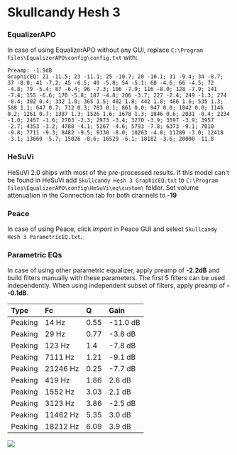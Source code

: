 # Skullcandy Hesh 3

### EqualizerAPO
In case of using EqualizerAPO without any GUI, replace `C:\Program Files\EqualizerAPO\config\config.txt`
with:
```
Preamp: -1.9dB
GraphicEQ: 21 -11.5; 23 -11.1; 25 -10.7; 28 -10.1; 31 -9.4; 34 -8.7; 37 -8.0; 41 -7.2; 45 -6.5; 49 -5.8; 54 -5.1; 60 -4.6; 66 -4.5; 72 -4.8; 79 -5.4; 87 -6.4; 96 -7.3; 106 -7.9; 116 -8.0; 128 -7.9; 141 -7.4; 155 -6.6; 170 -5.8; 187 -4.8; 206 -3.7; 227 -2.4; 249 -1.3; 274 -0.4; 302 0.4; 332 1.0; 365 1.5; 402 1.8; 442 1.8; 486 1.6; 535 1.3; 588 1.1; 647 0.7; 712 0.3; 783 0.1; 861 0.0; 947 0.0; 1042 0.0; 1146 0.2; 1261 0.7; 1387 1.3; 1526 1.6; 1678 1.3; 1846 0.6; 2031 -0.4; 2234 -1.0; 2457 -1.6; 2703 -2.3; 2973 -3.4; 3270 -3.9; 3597 -3.9; 3957 -2.7; 4353 -3.2; 4788 -4.1; 5267 -4.6; 5793 -7.8; 6373 -9.1; 7010 -9.8; 7711 -9.3; 8482 -9.5; 9330 -8.0; 10263 -4.8; 11289 -3.0; 12418 -3.1; 13660 -5.7; 15026 -8.6; 16529 -6.1; 18182 -3.6; 20000 -11.8
```

### HeSuVi
HeSuVi 2.0 ships with most of the pre-processed results. If this model can't be found in HeSuVi add
`Skullcandy Hesh 3 GraphicEQ.txt` to `C:\Program Files\EqualizerAPO\config\HeSuVi\eq\custom\` folder.
Set volume attenuation in the Connection tab for both channels to **-19**

### Peace
In case of using Peace, click *Import* in Peace GUI and select `Skullcandy Hesh 3 ParametricEQ.txt`.

### Parametric EQs
In case of using other parametric equalizer, apply preamp of **-2.2dB** and build filters manually
with these parameters. The first 5 filters can be used independently.
When using independent subset of filters, apply preamp of **--0.1dB**.

| Type    | Fc       |    Q | Gain     |
|:--------|:---------|:-----|:---------|
| Peaking | 14 Hz    | 0.55 | -11.0 dB |
| Peaking | 29 Hz    | 0.77 | -3.8 dB  |
| Peaking | 123 Hz   | 1.4  | -7.8 dB  |
| Peaking | 7111 Hz  | 1.21 | -9.1 dB  |
| Peaking | 21246 Hz | 0.25 | -7.7 dB  |
| Peaking | 419 Hz   | 1.86 | 2.6 dB   |
| Peaking | 1552 Hz  | 3.03 | 2.1 dB   |
| Peaking | 3123 Hz  | 3.86 | -2.5 dB  |
| Peaking | 11462 Hz | 5.35 | 3.0 dB   |
| Peaking | 18212 Hz | 6.09 | 3.9 dB   |

![](https://raw.githubusercontent.com/jaakkopasanen/AutoEq/master/results/rtings/avg/Skullcandy%20Hesh%203/Skullcandy%20Hesh%203.png)